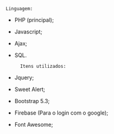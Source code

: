    Linguagem:
- PHP (principal);
- Javascript;
- Ajax;
- SQL.


        Itens utilizados:

- Jquery;
- Sweet Alert;
- Bootstrap 5.3;
- Firebase (Para o login com o google);
- Font Awesome;
